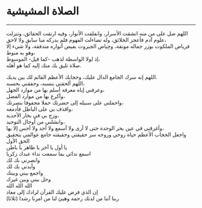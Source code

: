 # الصلاة المشيشية
----------------

اللهم صل على من منه انشقت الأسرار، وانفلقت الأنوار، وفيه ارتقت الحقائق، وتنزلت علوم آدم فأعجز الخلائق، وله تضاءلت الفهوم فلم يدركه منا سابق ولا لاحق،  
فرياض الملكوت بوزر جماله مونقة، وحِياض الجبروت بفيض أنواره متدفقة، ولا شيء إلا وهو به منوط،  
إذ لولا الواسطة لذهب -كما قيل- الموسوط،  
صلاة تليق بك منك إليه كما هو أهله.  

اللهم إنه سرك الجامع الدال عليك، وحجابك الأعظم القائم لك بين يديك.  
اللهم ألحقني بنسبه، وحققني بحسبه،  
وعرفني إياه معرفة أسلم بها من موارد الجهل،  
وأكرع بها من موارد الفضل،  
واحملني على سبيله إلى حضرتك حملا محفوفا بنصرتك،  
واقذف بي على الباطل فأدمغه،  
وزج بي في بحار الأحدية،  
وانشلني من أوحال التوحيد،  
وأغرقني في عين بحر الوحدة حتى لا أرى ولا أسمع ولا أجد ولا أحس إلا بها،  
واجعل الحجاب الأعظم حياة روحي وروحه سر حقيقتي وحقيقته جامع عوالمي بتحقيق الحق الأول  
يا أول يا آخر يا ظاهر يا باطن  
اسمع ندائي بما سمعت نداء عبدك زكريا  
وانصرني بك لك  
وأيدني بك لك  
واجمع بيني وبينك  
وحل بيني وبين غيرك  
الله الله الله  
إن الذي فرض عليك القرآن لرادك إلى معاد  
ربنا آتنا من لدنك رحمة وهيئ لنا من امرنا رشدا (ثلاثا)
